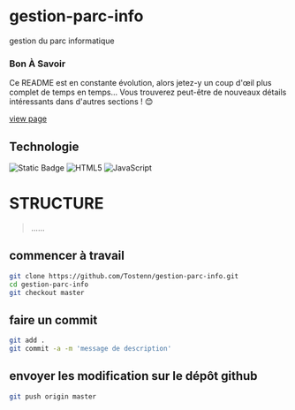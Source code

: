 # gestion-parc-info
gestion du parc informatique

### <b style="text-transform:capitalize;"> bon  à savoir</b>
Ce README est en constante évolution, alors jetez-y un coup d'œil plus complet de temps en temps... Vous trouverez peut-être de nouveaux détails intéressants dans d'autres sections ! 😊

[view page](https://tostenn.github.io/gestion-parc-info/)

## <b style="text-transform:capitalize;">technologie</b>
![Static Badge](https://img.shields.io/badge/css-3)
<img src="https://img.shields.io/badge/HTML5-E34F26.svg?style=flat-square&logo=HTML5&logoColor=white" alt="HTML5"/>
<img src="https://img.shields.io/badge/JavaScript-F7DF1E.svg?style=flat-square&logo=JavaScript&logoColor=black" alt="JavaScript"/>

# <b style="text-transform:uppercase;">structure</b>
> ......
## commencer à travail

```bash
git clone https://github.com/Tostenn/gestion-parc-info.git
cd gestion-parc-info
git checkout master
```

## faire un commit
```bash
git add .
git commit -a -m 'message de description'
```

## envoyer les modification sur le dépôt github
```bash
git push origin master
```

